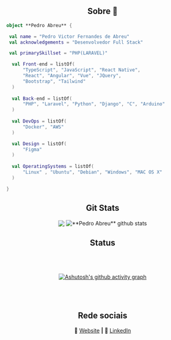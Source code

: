 <div align="center">
 


## Sobre 👋
</div>

```kotlin
object **Pedro Abreu** {

 val name = "Pedro Victor Fernandes de Abreu"
 val acknowledgements = "Desenvolvedor Full Stack"

 val primarySkillset = "PHP(LARAVEL)"

  val Front-end = listOf(
      "TypeScript", "JavaScript", "React Native",
      "React", "Angular", "Vue", "JQuery",
      "Bootstrap", "Tailwind"
  )
  
  val Back-end = listOf(
      "PHP", "Laravel", "Python", "Django", "C", "Arduino"
  )
  
  val DevOps = listOf(
      "Docker", "AWS"
  )

  val Design = listOf(
      "Figma"
  )
  
  val OperatingSystems = listOf(
      "Linux" , "Ubuntu", "Debian", "Windows", "MAC OS X"
  )

}
```
<div align="center">
 
## Git Stats
 
<div align="center">

  <img align="center" src="https://github-readme-stats.vercel.app/api/top-langs/?username=pedrovictorrr&theme=github-compact&hide_langs_below=1" />

 <img align="center" src="https://github-readme-stats.vercel.app/api?username=pedrovictorrr&show_icons=true&theme=github-compact&line_height=27" alt="**Pedro Abreu** github stats"/>

</div>


## Status

<br>
<div style="padding:20px;">
 
 [![Ashutosh's github activity graph](https://github-readme-activity-graph.vercel.app/graph?username=pedrovictorrr&theme=dracula)](https://github.com/ashutosh00710/github-readme-activity-graph)
</div>



[website]: https://pedro-abreu.onrender.com/
[linkedin]: https://www.linkedin.com/in/pedro-victor-fernandes-de-abreu-98411816a/

<br>

## Rede sociais

🏡 [Website][website] **|**
👔 [LinkedIn][linkedin]


</div>
